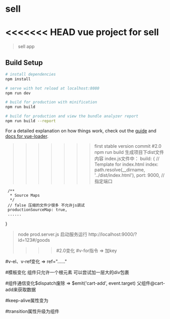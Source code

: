 # sell
<<<<<<< HEAD
vue project for sell
=======

> sell app

## Build Setup

``` bash
# install dependencies
npm install

# serve with hot reload at localhost:8080
npm run dev

# build for production with minification
npm run build

# build for production and view the bundle analyzer report
npm run build --report
```

For a detailed explanation on how things work, check out the [guide](http://vuejs-templates.github.io/webpack/) and [docs for vue-loader](http://vuejs.github.io/vue-loader).
>>>>>>> first stable version commit
#2.0
>npm run build 生成项目下dist文件内容
>index.js文件中：
>build: {
     // Template for index.html
     index: path.resolve(__dirname, '../dist/index.html'),
     port: 9000,  // 指定端口
 
     /**
      * Source Maps
      */
     // false 压缩的文件少很多 不允许js调试
     productionSourceMap: true,
     ......
}
>node prod.server.js 启动服务运行
>http://localhost:9000/?id=123#/goods
>>>>>>>
>>>>#2.0变化
#v-for指令 => 加key

#v-el、v-ref变化 =>  ref="......"

#模板变化 组件只允许一个根元素 可以尝试加一层大的div包裹

#组件通信变化$dispatch废除  => $emit('cart-add', event.target) 父组件@cart-add来获取数据

#keep-alive属性变为<keep-alive>
  
#transition属性升级为组件
